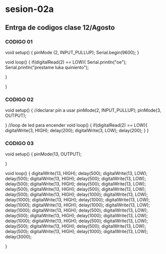 # sesion-02a
## Entrga de codigos clase 12/Agosto

### CODIGO 01
void setup() {
  pinMode (2, INPUT_PULLUP);
  Serial.begin(9600);
}

void loop() {
 if(digitalRead(2) == LOW){
  Serial.println("oe");
  Serial.println("prestame luka quiniento");

 }

}

### CODIGO 02
void setup() {
//declarar pin a usar
 pinMode(2, INPUT_PULLUP);
 pinMode(3, OUTPUT);

}
//loop de led para encender
void loop() {
  if(digitalRead(2) == LOW){
    digitalWrite(3, HIGH);
    delay(200);
    digitalWrite(3, LOW);
    delay(200);
  }
}

### CODIGO 03
void setup() {
  pinMode(13, OUTPUT);

}

void loop() {
  digitalWrite(13, HIGH);
  delay(500);
  digitalWrite(13, LOW);
  delay(500);
  digitalWrite(13, HIGH);
  delay(500);
  digitalWrite(13, LOW);
  delay(500);
  digitalWrite(13, HIGH);
  delay(500);
  digitalWrite(13, LOW);
  delay(500);
  digitalWrite(13, HIGH);
  delay(500);
  digitalWrite(13, LOW);
  delay(500);
  digitalWrite(13, HIGH);
  delay(1000);
  digitalWrite(13, LOW);
  delay(1000);
  digitalWrite(13, HIGH);
  delay(1000);
  digitalWrite(13, LOW);
  delay(1000);
  digitalWrite(13, HIGH);
  delay(1000);
  digitalWrite(13, LOW);
  delay(1000);
  digitalWrite(13, HIGH);
  delay(500);
  digitalWrite(13, LOW);
  delay(500);
  digitalWrite(13, HIGH);
  delay(1000);
  digitalWrite(13, LOW);
  delay(1000);
  digitalWrite(13, HIGH);
  delay(500);
  digitalWrite(13, LOW);
  delay(500);
  digitalWrite(13, HIGH);
  delay(500);
  digitalWrite(13, LOW);
  delay(500);
  digitalWrite(13, HIGH);
  delay(1000);
  digitalWrite(13, LOW);
  delay(3000);

}
